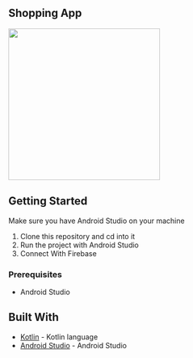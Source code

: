 ## Shopping App 


<img src="https://github.com/simu13/Simplibuy/blob/master/Screenshot_1632324614.png" width="300" >

## Getting Started
Make sure you have Android Studio on your machine

1.  Clone this repository and cd into it
2.  Run the project with Android Studio
3.  Connect With Firebase 

### Prerequisites

* Android Studio

## Built With

* [Kotlin](https://kotlinlang.org/) - Kotlin language
* [Android Studio](https://developer.android.com/studio/) - Android Studio
